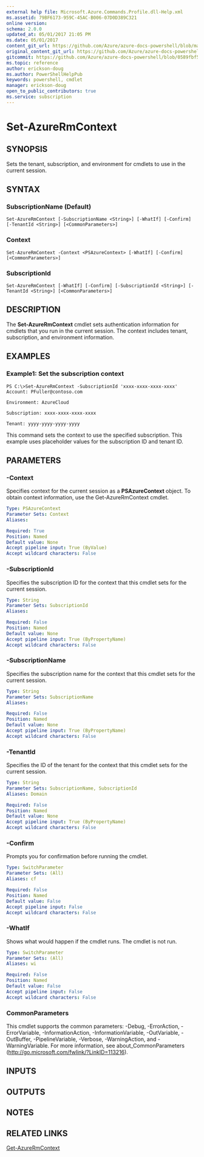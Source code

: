 ```yaml
---
external help file: Microsoft.Azure.Commands.Profile.dll-Help.xml
ms.assetid: 79BF6173-959C-45AC-B006-07D0D389C321
online version:
schema: 2.0.0
updated_at: 05/01/2017 21:05 PM
ms.date: 05/01/2017
content_git_url: https://github.com/Azure/azure-docs-powershell/blob/master/azureps-cmdlets-docs/ResourceManager/AzureRM.Profile/v1.0.12/Set-AzureRmContext.md
original_content_git_url: https://github.com/Azure/azure-docs-powershell/blob/master/azureps-cmdlets-docs/ResourceManager/AzureRM.Profile/v1.0.12/Set-AzureRmContext.md
gitcommit: https://github.com/Azure/azure-docs-powershell/blob/0589fbf53d27e39e0cf445261d29c64fb0859d62
ms.topic: reference
author: erickson-doug
ms.author: PowerShellHelpPub
keywords: powershell, cmdlet
manager: erickson-doug
open_to_public_contributors: true
ms.service: subscription
---
```


# Set-AzureRmContext

## SYNOPSIS
Sets the tenant, subscription, and environment for cmdlets to use in the current session.

## SYNTAX

### SubscriptionName (Default)
```
Set-AzureRmContext [-SubscriptionName <String>] [-WhatIf] [-Confirm] [-TenantId <String>] [<CommonParameters>]
```

### Context
```
Set-AzureRmContext -Context <PSAzureContext> [-WhatIf] [-Confirm] [<CommonParameters>]
```

### SubscriptionId
```
Set-AzureRmContext [-WhatIf] [-Confirm] [-SubscriptionId <String>] [-TenantId <String>] [<CommonParameters>]
```

## DESCRIPTION
The **Set-AzureRmContext** cmdlet sets authentication information for cmdlets that you run in the current session.
The context includes tenant, subscription, and environment information.

## EXAMPLES

### Example1: Set the subscription context
```
PS C:\>Set-AzureRmContext -SubscriptionId 'xxxx-xxxx-xxxx-xxxx'
Account: PFuller@contoso.com

Environment: AzureCloud

Subscription: xxxx-xxxx-xxxx-xxxx

Tenant: yyyy-yyyy-yyyy-yyyy
```

This command sets the context to use the specified subscription.
This example uses placeholder values for the subscription ID and tenant ID.

## PARAMETERS

### -Context
Specifies context for the current session as a **PSAzureContext** object.
To obtain context information, use the Get-AzureRmContext cmdlet.

```yaml
Type: PSAzureContext
Parameter Sets: Context
Aliases: 

Required: True
Position: Named
Default value: None
Accept pipeline input: True (ByValue)
Accept wildcard characters: False
```

### -SubscriptionId
Specifies the subscription ID for the context that this cmdlet sets for the current session.

```yaml
Type: String
Parameter Sets: SubscriptionId
Aliases: 

Required: False
Position: Named
Default value: None
Accept pipeline input: True (ByPropertyName)
Accept wildcard characters: False
```

### -SubscriptionName
Specifies the subscription name for the context that this cmdlet sets for the current session.

```yaml
Type: String
Parameter Sets: SubscriptionName
Aliases: 

Required: False
Position: Named
Default value: None
Accept pipeline input: True (ByPropertyName)
Accept wildcard characters: False
```

### -TenantId
Specifies the ID of the tenant for the context that this cmdlet sets for the current session.

```yaml
Type: String
Parameter Sets: SubscriptionName, SubscriptionId
Aliases: Domain

Required: False
Position: Named
Default value: None
Accept pipeline input: True (ByPropertyName)
Accept wildcard characters: False
```

### -Confirm
Prompts you for confirmation before running the cmdlet.

```yaml
Type: SwitchParameter
Parameter Sets: (All)
Aliases: cf

Required: False
Position: Named
Default value: False
Accept pipeline input: False
Accept wildcard characters: False
```

### -WhatIf
Shows what would happen if the cmdlet runs.
The cmdlet is not run.

```yaml
Type: SwitchParameter
Parameter Sets: (All)
Aliases: wi

Required: False
Position: Named
Default value: False
Accept pipeline input: False
Accept wildcard characters: False
```

### CommonParameters
This cmdlet supports the common parameters: -Debug, -ErrorAction, -ErrorVariable, -InformationAction, -InformationVariable, -OutVariable, -OutBuffer, -PipelineVariable, -Verbose, -WarningAction, and -WarningVariable. For more information, see about_CommonParameters (http://go.microsoft.com/fwlink/?LinkID=113216).

## INPUTS

## OUTPUTS

## NOTES

## RELATED LINKS

[Get-AzureRmContext](./Get-AzureRmContext.md)


